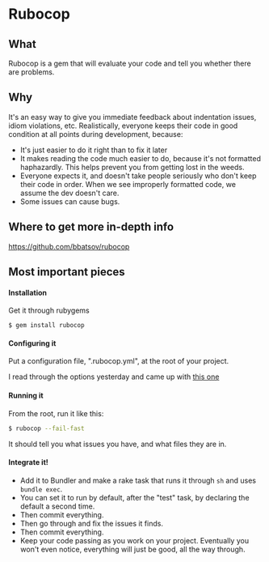 Rubocop
=======

What
----

Rubocop is a gem that will evaluate your code
and tell you whether there are problems.


Why
---

It's an easy way to give you immediate feedback about
indentation issues, idiom violations, etc. Realistically,
everyone keeps their code in good condition at all points during
development, because:

* It's just easier to do it right than to fix it later
* It makes reading the code much easier to do, because
  it's not formatted haphazardly. This helps prevent
  you from getting lost in the weeds.
* Everyone expects it, and doesn't take people seriously who don't
  keep their code in order. When we see improperly formatted code,
  we assume the dev doesn't care.
* Some issues can cause bugs.


Where to get more in-depth info
-------------------------------

https://github.com/bbatsov/rubocop


Most important pieces
---------------------


#### Installation

Get it through rubygems

```
$ gem install rubocop
```


#### Configuring it

Put a configuration file, ".rubocop.yml",
at the root of your project.

I read through the options yesterday and came
up with [this one](https://github.com/CodePlatoon/curriculum/blob/cf6525fea1ecbbfe26f45fc96539cb2ea50c27f7/phase1/rubocop.yml)


#### Running it

From the root, run it like this:

```sh
$ rubocop --fail-fast
```

It should tell you what issues you have, and what files they are in.


#### Integrate it!

* Add it to Bundler and make a rake task that runs it through
  `sh` and uses `bundle exec`.
* You can set it to run by default, after the "test" task,
  by declaring the default a second time.
* Then commit everything.
* Then go through and fix the issues it finds.
* Then commit everything.
* Keep your code passing as you work on your project.
  Eventually you won't even notice, everything will just be good,
  all the way through.
